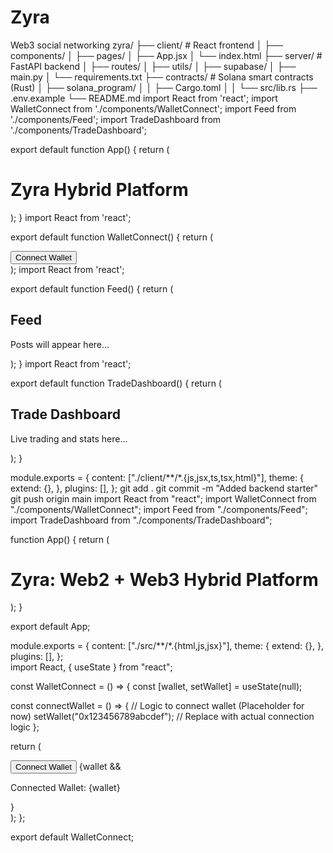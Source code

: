 # Zyra
Web3 social networking 
zyra/
├── client/                 # React frontend
│   ├── components/
│   ├── pages/
│   ├── App.jsx
│   └── index.html
├── server/                 # FastAPI backend
│   ├── routes/
│   ├── utils/
│   ├── supabase/
│   ├── main.py
│   └── requirements.txt
├── contracts/              # Solana smart contracts (Rust)
│   ├── solana_program/
│   │   ├── Cargo.toml
│   │   └── src/lib.rs
├── .env.example
└── README.md
import React from 'react';
import WalletConnect from './components/WalletConnect';
import Feed from './components/Feed';
import TradeDashboard from './components/TradeDashboard';

export default function App() {
  return (
    <div className="p-6">
      <h1 className="text-3xl font-bold">Zyra Hybrid Platform</h1>
      <WalletConnect />
      <Feed />
      <TradeDashboard />
    </div>
  );
}
import React from 'react';

export default function WalletConnect() {
  return (
    <div className="mt-4">
      <button className="bg-blue-500 text-white px-4 py-2 rounded">
        Connect Wallet
      </button>
    </div>
  );
import React from 'react';

export default function Feed() {
  return (
    <div className="mt-6">
      <h2 className="text-xl font-semibold">Feed</h2>
      <p>Posts will appear here...</p>
    </div>
  );
}
import React from 'react';

export default function TradeDashboard() {
  return (
    <div className="mt-6">
      <h2 className="text-xl font-semibold">Trade Dashboard</h2>
      <p>Live trading and stats here...</p>
    </div>
  );
}
<!DOCTYPE html>
<html>
<head>
  <title>Zyra Platform</title>
  <meta charset="UTF-8" />
</head>
<body>
  <div id="root"></div>
</body>
</html>
module.exports = {
  content: ["./client/**/*.{js,jsx,ts,tsx,html}"],
  theme: {
    extend: {},
  },
  plugins: [],
};
git add .
git commit -m "Added backend starter"
git push origin main
import React from "react";
import WalletConnect from "./components/WalletConnect";
import Feed from "./components/Feed";
import TradeDashboard from "./components/TradeDashboard";

function App() {
  return (
    <div>
      <h1>Zyra: Web2 + Web3 Hybrid Platform</h1>
      <WalletConnect />
      <Feed />
      <TradeDashboard />
    </div>
  );
}

export default App;
<!DOCTYPE html>
<html lang="en">
  <head>
    <meta charset="UTF-8" />
    <meta name="viewport" content="width=device-width, initial-scale=1.0" />
    <title>Zyra</title>
    <script src="https://cdn.tailwindcss.com"></script>
    module.exports = {
  content: ["./src/**/*.{html,js,jsx}"],
  theme: {
    extend: {},
  },
  plugins: [],
};
  </head>
  <body>
    <div id="root"></div>
  </body>
</html>
import React, { useState } from "react";

const WalletConnect = () => {
  const [wallet, setWallet] = useState(null);

  const connectWallet = () => {
    // Logic to connect wallet (Placeholder for now)
    setWallet("0x123456789abcdef"); // Replace with actual connection logic
  };

  return (
    <div>
      <button onClick={connectWallet} className="btn">
        Connect Wallet
      </button>
      {wallet && <p>Connected Wallet: {wallet}</p>}
    </div>
  );
};

export default WalletConnect;
